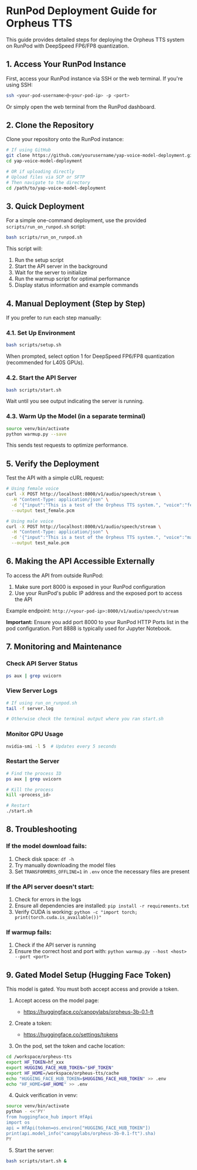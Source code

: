# RunPod Deployment Guide for Orpheus TTS

This guide provides detailed steps for deploying the Orpheus TTS system on RunPod with DeepSpeed FP6/FP8 quantization.

## 1. Access Your RunPod Instance

First, access your RunPod instance via SSH or the web terminal. If you're using SSH:

```bash
ssh <your-pod-username>@<your-pod-ip> -p <port>
```

Or simply open the web terminal from the RunPod dashboard.

## 2. Clone the Repository

Clone your repository onto the RunPod instance:

```bash
# If using GitHub
git clone https://github.com/yourusername/yap-voice-model-deployment.git
cd yap-voice-model-deployment

# OR if uploading directly
# Upload files via SCP or SFTP
# Then navigate to the directory
cd /path/to/yap-voice-model-deployment
```

## 3. Quick Deployment

For a simple one-command deployment, use the provided `scripts/run_on_runpod.sh` script:

```bash
bash scripts/run_on_runpod.sh
```

This script will:
1. Run the setup script
2. Start the API server in the background
3. Wait for the server to initialize
4. Run the warmup script for optimal performance
5. Display status information and example commands

## 4. Manual Deployment (Step by Step)

If you prefer to run each step manually:

### 4.1. Set Up Environment

```bash
bash scripts/setup.sh
```

When prompted, select option 1 for DeepSpeed FP6/FP8 quantization (recommended for L40S GPUs).

### 4.2. Start the API Server

```bash
bash scripts/start.sh
```

Wait until you see output indicating the server is running.

### 4.3. Warm Up the Model (in a separate terminal)

```bash
source venv/bin/activate
python warmup.py --save
```

This sends test requests to optimize performance.

## 5. Verify the Deployment

Test the API with a simple cURL request:

```bash
# Using female voice
curl -X POST http://localhost:8000/v1/audio/speech/stream \
  -H "Content-Type: application/json" \
  -d '{"input":"This is a test of the Orpheus TTS system.", "voice":"female"}' \
  --output test_female.pcm

# Using male voice
curl -X POST http://localhost:8000/v1/audio/speech/stream \
  -H "Content-Type: application/json" \
  -d '{"input":"This is a test of the Orpheus TTS system.", "voice":"male"}' \
  --output test_male.pcm
```

## 6. Making the API Accessible Externally

To access the API from outside RunPod:

1. Make sure port 8000 is exposed in your RunPod configuration
2. Use your RunPod's public IP address and the exposed port to access the API

Example endpoint: `http://<your-pod-ip>:8000/v1/audio/speech/stream`

**Important:** Ensure you add port 8000 to your RunPod HTTP Ports list in the pod configuration. Port 8888 is typically used for Jupyter Notebook.

## 7. Monitoring and Maintenance

### Check API Server Status

```bash
ps aux | grep uvicorn
```

### View Server Logs

```bash
# If using run_on_runpod.sh
tail -f server.log

# Otherwise check the terminal output where you ran start.sh
```

### Monitor GPU Usage

```bash
nvidia-smi -l 5  # Updates every 5 seconds
```

### Restart the Server

```bash
# Find the process ID
ps aux | grep uvicorn

# Kill the process
kill <process_id>

# Restart
./start.sh
```

## 8. Troubleshooting

### If the model download fails:

1. Check disk space: `df -h`
2. Try manually downloading the model files
3. Set `TRANSFORMERS_OFFLINE=1` in `.env` once the necessary files are present

### If the API server doesn't start:

1. Check for errors in the logs
2. Ensure all dependencies are installed: `pip install -r requirements.txt`
3. Verify CUDA is working: `python -c "import torch; print(torch.cuda.is_available())"`

### If warmup fails:

1. Check if the API server is running
2. Ensure the correct host and port with: `python warmup.py --host <host> --port <port>`

## 9. Gated Model Setup (Hugging Face Token)

This model is gated. You must both accept access and provide a token.

1) Accept access on the model page:
   - https://huggingface.co/canopylabs/orpheus-3b-0.1-ft

2) Create a token:
   - https://huggingface.co/settings/tokens

3) On the pod, set the token and cache location:
```bash
cd /workspace/orpheus-tts
export HF_TOKEN=hf_xxx
export HUGGING_FACE_HUB_TOKEN="$HF_TOKEN"
export HF_HOME=/workspace/orpheus-tts/cache
echo "HUGGING_FACE_HUB_TOKEN=$HUGGING_FACE_HUB_TOKEN" >> .env
echo "HF_HOME=$HF_HOME" >> .env
```

4) Quick verification in venv:
```bash
source venv/bin/activate
python - <<'PY'
from huggingface_hub import HfApi
import os
api = HfApi(token=os.environ["HUGGING_FACE_HUB_TOKEN"])
print(api.model_info("canopylabs/orpheus-3b-0.1-ft").sha)
PY
```

5) Start the server:
```bash
bash scripts/start.sh &
```
